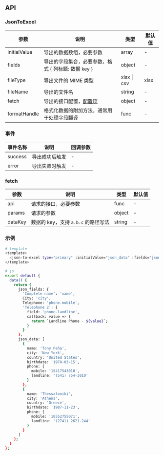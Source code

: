 ## API

### JsonToExcel

| 参数         | 说明                                                | 类型        | 默认值 |
| ------------ | --------------------------------------------------- | ----------- | ------ |
| initialValue | 导出的数据数组，必要参数                            | array       | -      |
| fields       | 导出的字段集合，必要参数，格式 { 列标题: 数据 key } | object      | -      |
| fileType     | 导出文件的 MIME 类型                                | xlsx \| csv | xlsx   |
| fileName     | 导出的文件名                                        | string      | -      |
| fetch        | 导出的接口配置，[配置项](#fetch)                    | object      | -      |
| formatHandle | 格式化数据的附加方法，通常用于处理字段翻译          | func        | -      |

### 事件

| 事件名称 | 说明           | 回调参数 |
| -------- | -------------- | -------- |
| success  | 导出成功后触发 | -        |
| error    | 导出失败时触发 | -        |

### fetch

| 参数    | 说明                                | 类型   | 默认值 |
| ------- | ----------------------------------- | ------ | ------ |
| api     | 请求的接口，必要参数                | func   | -      |
| params  | 请求的参数                          | object | -      |
| dataKey | 数据的 key，支持 `a.b.c` 的路径写法 | string | -      |

### 示例

```bash
# template
<template>
  <json-to-excel type="primary" :initialValue="json_data" :fields="json_fields" fileName="导出文件.xlsx">导出</json-to-excel>
</template>

# js
export default {
  data() {
    return {
      json_fields: {
        'Complete name': 'name',
        City: 'city',
        Telephone: 'phone.mobile',
        'Telephone 2': {
          field: 'phone.landline',
          callback: value => {
            return `Landline Phone - ${value}`;
          }
        }
      },
      json_data: [
        {
          name: 'Tony Peña',
          city: 'New York',
          country: 'United States',
          birthdate: '1978-03-15',
          phone: {
            mobile: '15417543010',
            landline: '(541) 754-3010'
          }
        },
        {
          name: 'Thessaloniki',
          city: 'Athens',
          country: 'Greece',
          birthdate: '1987-11-23',
          phone: {
            mobile: '18552755071',
            landline: '(2741) 2621-244'
          }
        }
      ]
    };
  }
};
```
